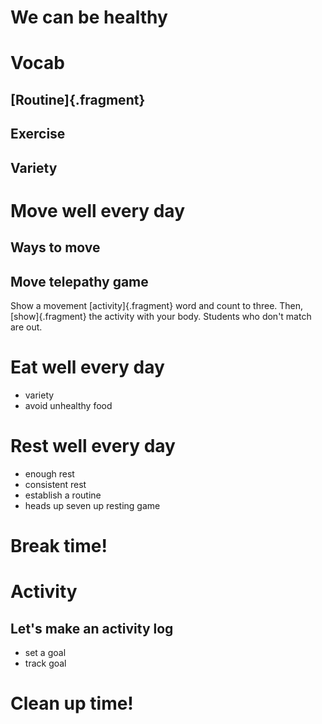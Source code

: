 # We can be healthy

# Vocab

## [Routine]{.fragment}

## Exercise

## Variety

# Move well every day

## Ways to move

## Move telepathy game

Show a movement [activity]{.fragment} word and count to three. Then, [show]{.fragment} the activity with your body. Students who don't match are out.

# Eat well every day

- variety
- avoid unhealthy food

# Rest well every day

- enough rest
- consistent rest
- establish a routine
- heads up seven up resting game

# Break time!

# Activity

## Let's make an activity log

* set a goal
* track goal


# Clean up time!
